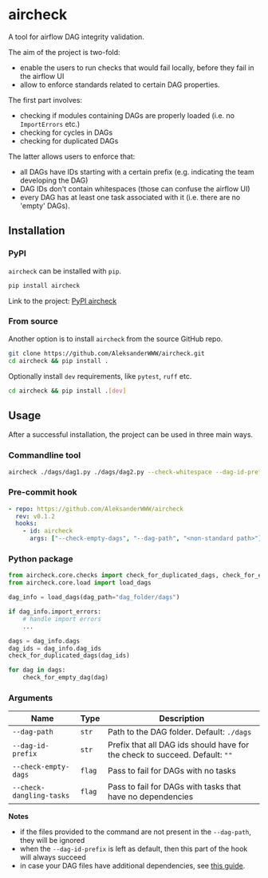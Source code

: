 # aircheck

A tool for airflow DAG integrity validation.

The aim of the project is two-fold:

- enable the users to run checks that would fail locally, before they fail in the airflow UI
- allow to enforce standards related to certain DAG properties.

The first part involves:
- checking if modules containing DAGs are properly loaded (i.e. no `ImportErrors` etc.)
- checking for cycles in DAGs
- checking for duplicated DAGs

The latter allows users to enforce that:
- all DAGs have IDs starting with a certain prefix (e.g. indicating the team developing the DAG)
- DAG IDs don't contain whitespaces (those can confuse the airflow UI)
- every DAG has at least one task associated with it (i.e. there are no 'empty' DAGs).

## Installation

### PyPI

`aircheck` can be installed with `pip`.

```bash
pip install aircheck
```

Link to the project: [PyPI aircheck](https://pypi.org/project/aircheck/)

### From source

Another option is to install `aircheck` from the source GitHub repo.

```bash
git clone https://github.com/AleksanderWWW/aircheck.git
cd aircheck && pip install .
```

Optionally install `dev` requirements, like `pytest`, `ruff` etc.
```bash
cd aircheck && pip install .[dev]
```

## Usage

After a successful installation, the project can be used in three main ways.

### Commandline tool

```bash
aircheck ./dags/dag1.py ./dags/dag2.py --check-whitespace --dag-id-prefix <prefix>
```

### Pre-commit hook

```yaml
- repo: https://github.com/AleksanderWWW/aircheck
  rev: v0.1.2
  hooks:
    - id: aircheck
      args: ["--check-empty-dags", "--dag-path", "<non-standard path>"]
```

### Python package

```python
from aircheck.core.checks import check_for_duplicated_dags, check_for_empty_dag
from aircheck.core.load import load_dags

dag_info = load_dags(dag_path="dag_folder/dags")

if dag_info.import_errors:
    # handle import errors
    ...

dags = dag_info.dags
dag_ids = dag_info.dag_ids
check_for_duplicated_dags(dag_ids)

for dag in dags:
    check_for_empty_dag(dag)
```

### Arguments

| Name                     | Type   | Description                                                                 |
|--------------------------|--------|-----------------------------------------------------------------------------|
| `--dag-path`             | `str`  | Path to the DAG folder. Default: `./dags`                                   |
| `--dag-id-prefix`        | `str`  | Prefix that all DAG ids should have for the check to succeed. Default: `""` |
| `--check-empty-dags`     | `flag` | Pass to fail for DAGs with no tasks                                         |
| `--check-dangling-tasks` | `flag` | Pass to fail for DAGs with tasks that have no dependencies                  |

**Notes**
- if the files provided to the command are not present in the `--dag-path`, they will be ignored
- when the `--dag-id-prefix` is left as default, then this part of the hook will always succeed
- in case your DAG files have additional dependencies, see [this guide](https://pre-commit.com/#config-additional_dependencies).
